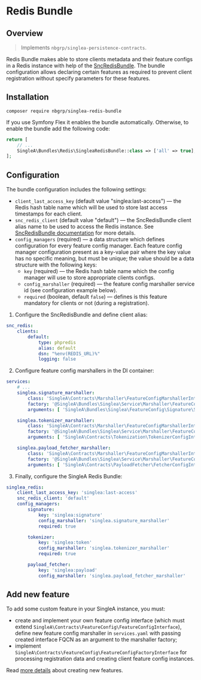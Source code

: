 # Redis Bundle

## Overview

> Implements `nbgrp/singlea-persistence-contracts`.

Redis Bundle makes able to store clients metadata and their feature configs in a Redis instance with
help of the [SncRedisBundle](https://github.com/snc/SncRedisBundle). The bundle configuration allows
declaring certain features as required to prevent client registration without specify parameters for
these features.

## Installation

```
composer require nbgrp/singlea-redis-bundle
```

If you use Symfony Flex it enables the bundle automatically. Otherwise, to enable the bundle add the
following code:

``` php title="config/bundles.php"
return [
    // ...
    SingleA\Bundles\Redis\SingleaRedisBundle::class => ['all' => true],
];
```

## Configuration

The bundle configuration includes the following settings:

* `client_last_access_key` (default value "singlea:last-access") — the Redis hash table name which
  will be used to store last access timestamps for each client.
* `snc_redis_client` (default value "default") — the SncRedisBundle client alias name to be used to
  access the Redis instance.
  See [SncRedisBundle documentation](https://github.com/snc/SncRedisBundle/tree/master/docs#usage)
  for more details.
* `config_managers` (required) — a data structure which defines configuration for every feature
  config manager. Each feature config manager configuration present as a key-value pair where the
  key value has no specific meaning, but must be unique; the value should be a data structure with
  the following keys:
    * `key` (required) — the Redis hash table name which the config manager will use to store
      appropriate clients configs.
    * `config_marshaller` (required) — the feature config marshaller service id (see configuration
      example below).
    * `required` (boolean, default `false`) — defines is this feature mandatory for clients or not
      (during a registration).

1. Configure the SncRedisBundle and define client alias:

``` yaml title="config/packages/snc_redis.yaml"
snc_redis:
    clients:
        default:
            type: phpredis
            alias: default
            dsn: "%env(REDIS_URL)%"
            logging: false
```

2. Configure feature config marshallers in the DI container:

``` yaml title="config/services.yaml"
services:
    # ...
    singlea.signature_marshaller:
        class: 'SingleA\Contracts\Marshaller\FeatureConfigMarshallerInterface'
        factory: '@SingleA\Bundles\Singlea\Service\Marshaller\FeatureConfigMarshallerFactory'
        arguments: [ 'SingleA\Bundles\Singlea\FeatureConfig\Signature\SignatureConfigInterface' ]

    singlea.tokenizer_marshaller:
        class: 'SingleA\Contracts\Marshaller\FeatureConfigMarshallerInterface'
        factory: '@SingleA\Bundles\Singlea\Service\Marshaller\FeatureConfigMarshallerFactory'
        arguments: [ 'SingleA\Contracts\Tokenization\TokenizerConfigInterface' ]

    singlea.payload_fetcher_marshaller:
        class: 'SingleA\Contracts\Marshaller\FeatureConfigMarshallerInterface'
        factory: '@SingleA\Bundles\Singlea\Service\Marshaller\FeatureConfigMarshallerFactory'
        arguments: [ 'SingleA\Contracts\PayloadFetcher\FetcherConfigInterface' ]
```

3. Finally, configure the SingleA Redis Bundle:

``` yaml title="config/packages/singlea_redis.yaml"
singlea_redis:
    client_last_access_key: 'singlea:last-access'
    snc_redis_client: 'default'
    config_managers:
        signature:
            key: 'singlea:signature'
            config_marshaller: 'singlea.signature_marshaller'
            required: true

        tokenizer:
            key: 'singlea:token'
            config_marshaller: 'singlea.tokenizer_marshaller'
            required: true

        payload_fetcher:
            key: 'singlea:payload'
            config_marshaller: 'singlea.payload_fetcher_marshaller'
```

## Add new feature

To add some custom feature in your SingleA instance, you must:

* create and implement your own feature config interface (which must
  extend `SingleA\Contracts\FeatureConfig\FeatureConfigInterface`), define new feature config
  marshaller in `services.yaml` with passing created interface FQCN as an argument to the marshaller
  factory;
* implement `SingleA\Contracts\FeatureConfig\FeatureConfigFactoryInterface` for processing
  registration data and creating client feature config instances.

Read [more details](../features/about.md#new-features) about creating new features.
